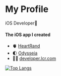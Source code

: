 # My Profile

iOS Developer📱



#### The iOS app I created

- 🫀 [HeartRand](https://apps.apple.com/us/app/heartrand/id1549664832)
- 🌓 [Odysseia](https://github.com/lcr3/Odysseia)
- 👨‍💻 [developer.lcr.com](https://developer-lcr-com.herokuapp.com/)


[![Top Langs](https://github-readme-stats.vercel.app/api/top-langs/?username=lcr3)](https://github.com/lcr3 "Top Langs")


<!--
**lcr3/lcr3** is a ✨ _special_ ✨ repository because its `README.md` (this file) appears on your GitHub profile.

Here are some ideas to get you started:

- 🔭 I’m currently working on ...
- 🌱 I’m currently learning ...
- 👯 I’m looking to collaborate on ...
- 🤔 I’m looking for help with ...
- 💬 Ask me about ...
- 📫 How to reach me: ...
- 😄 Pronouns: ...
- ⚡ Fun fact: ...
-->
